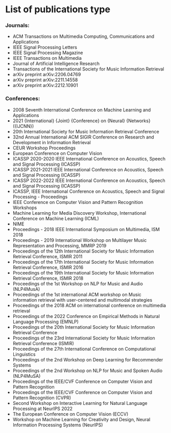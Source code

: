 # List of publications type

### Journals:

- ACM Transactions on Multimedia Computing, Communications and Applications
- IEEE Signal Processing Letters
- IEEE Signal Processing Magazine
- IEEE Transactions on Multimedia
- Journal of Artificial Intelligence Research
- Transactions of the International Society for Music Information Retrieval
- arXiv preprint arXiv:2206.04769
- arXiv preprint arXiv:2211.14558
- arXiv preprint arXiv:2212.10901

### Conferences:

- 2008 Seventh International Conference on Machine Learning and Applications
- 2021 {International} {Joint} {Conference} on {Neural} {Networks} ({IJCNN})
- 20th International Society for Music Information Retrieval Conference
- 32nd Annual International ACM SIGIR Conference on Research and Development in Information Retrieval
- CEUR Workshop Proceedings
- European Conference on Computer Vision
- ICASSP 2020-2020 IEEE International Conference on Acoustics, Speech and Signal Processing (ICASSP)
- ICASSP 2021-2021 IEEE International Conference on Acoustics, Speech and Signal Processing (ICASSP)
- ICASSP 2022-2022 IEEE International Conference on Acoustics, Speech and Signal Processing (ICASSP)
- ICASSP, IEEE International Conference on Acoustics, Speech and Signal Processing - Proceedings
- IEEE Conference on Computer Vision and Pattern Recognition Workshops
- Machine Learning for Media Discovery Workshop, International Conference on Machine Learning (ICML)
- NIME
- Proceedings - 2018 IEEE International Symposium on Multimedia, ISM 2018
- Proceedings - 2019 International Workshop on Multilayer Music Representation and Processing, MMRP 2019
- Proceedings of the 12th International Society for Music Information Retrieval Conference, ISMIR 2011
- Proceedings of the 17th International Society for Music Information Retrieval Conference, ISMIR 2016
- Proceedings of the 19th International Society for Music Information Retrieval Conference, ISMIR 2018
- Proceedings of the 1st Workshop on NLP for Music and Audio (NLP4MusA)
- Proceedings of the 1st international ACM workshop on Music information retrieval with user-centered and multimodal strategies
- Proceedings of the 2018 ACM on international conference on multimedia retrieval
- Proceedings of the 2022 Conference on Empirical Methods in Natural Language Processing (EMNLP)
- Proceedings of the 20th International Society for Music Information Retrieval Conference
- Proceedings of the 23rd International Society for Music Information Retrieval Conference (ISMIR)
- Proceedings of the 27th International Conference on Computational Linguistics
- Proceedings of the 2nd Workshop on Deep Learning for Recommender Systems
- Proceedings of the 2nd Workshop on NLP for Music and Spoken Audio (NLP4MuSA)
- Proceedings of the IEEE/CVF Conference on Computer Vision and Pattern Recognition
- Proceedings of the IEEE/CVF Conference on Computer Vision and Pattern Recognition (CVPR)
- Second Workshop on Interactive Learning for Natural Language Processing at NeurIPS 2022
- The European Conference on Computer Vision (ECCV)
- Workshop on Machine Learning for Creativity and Design, Neural Information Processing Systems (NeurIPS)
